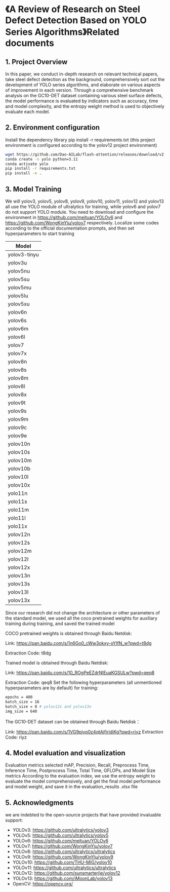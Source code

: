 # 《A Review of Research on Steel Defect Detection Based on YOLO Series Algorithms》Related documents

## 1. Project Overview
In this paper, we conduct in-depth research on relevant technical papers, take steel defect detection as the background, comprehensively sort out the development of YOLO series algorithms, and elaborate on various aspects of improvement in each version. Through a comprehensive benchmark analysis on the GC10-DET dataset containing various steel surface defects, the model performance is evaluated by indicators such as accuracy, time and model complexity, and the entropy weight method is used to objectively evaluate each model.

## 2. Environment configuration
Install the dependency library pip install -r requirements.txt (this project environment is configured according to the yolov12 project environment)
```bash
wget https://github.com/Dao-AILab/flash-attention/releases/download/v2.7.3/flash_attn-2.7.3+cu11torch2.2cxx11abiFALSE-cp311-cp311-linux_x86_64.whl
conda create -n yolo python=3.11
conda activate yolo
pip install -r requirements.txt
pip install -e .
```


## 3. Model Training
We will yolov3, yolov5, yolov8, yolov9, yolov10, yolov11, yolov12 and yolov13 all use the YOLO module of ultralytics for training, while yolov6 and yolov7 do not support YOLO module. You need to download and configure the environment in https://github.com/meituan/YOLOv6 and https://github.com/WongKinYiu/yolov7 respectively. Localize some codes according to the official documentation prompts, and then set hyperparameters to start training


| Model |
| ---- |
| yolov3-tinyu |
| yolov3u |
| yolov5nu |
| yolov5su |
| yolov5mu |
| yolov5lu |
| yolov5xu |
| yolov6n |
| yolov6s |
| yolov6m |
| yolov6l |
| yolov7 |
| yolov7x |
| yolov8n |
| yolov8s |
| yolov8m |
| yolov8l |
| yolov8x |
| yolov9t |
| yolov9s |
| yolov9m |
| yolov9c |
| yolov9e |
| yolov10n |
| yolov10s |
| yolov10m |
| yolov10b |
| yolov10l |
| yolov10x |
| yolo11n |
| yolo11s |
| yolo11m |
| yolo11l |
| yolo11x |
| yolov12n |
| yolov12s |
| yolov12m |
| yolov12l |
| yolov12x |
| yolov13n |
| yolov13s |
| yolov13l |
| yolov13x |

Since our research did not change the architecture or other parameters of the standard model, we used all the coco pretrained weights for auxiliary training during training, and saved the trained model

COCO pretrained weights is obtained through Baidu Netdisk:

Link: https://pan.baidu.com/s/1n6Go0_cWw3okxy-oYIfN_w?pwd=t8dg 

Extraction Code: t8dg 

Trained model is obtained through Baidu Netdisk:

Link: https://pan.baidu.com/s/10_ROgPeEZdrNIEuaKGSULw?pwd=qeq8

Extraction Code: qeq8
Set the following hyperparameters (all unmentioned hyperparameters are by default) for training:
```bash
epochs = 400
batch_size = 16
batch_size = 8 # yolov12x and yolov13x
img_size = 640
```

The GC10-DET dataset can be obtained through Baidu Netdisk：

Link: https://pan.baidu.com/s/1VG9pjvp0z4qtAjfiridiKg?pwd=riyz Extraction Code: riyz


## 4. Model evaluation and visualization

Evaluation metrics selected mAP, Precision, Recall, Preprocess Time, Inference Time, Postprocess Time, Total Time, GFLOPs, and Model Size metrics
According to the evaluation index, we use the entropy weight to evaluate the model comprehensively, and get the final model performance and model weight, and save it in the evaluation_results .xlsx file


## 5. Acknowledgments
we are indebted to the open-source projects that have provided invaluable support:
- YOLOv3: https://github.com/ultralytics/yolov3
- YOLOv5: https://github.com/ultralytics/yolov5
- YOLOv6: https://github.com/meituan/YOLOv6
- YOLOv7: https://github.com/WongKinYiu/yolov7
- YOLOv8: https://github.com/ultralytics/ultralytics
- YOLOv9: https://github.com/WongKinYiu/yolov9
- YOLOv10: https://github.com/THU-MIG/yolov10
- YOLOv11: https://github.com/ultralytics/ultralytics
- YOLOv12: https://github.com/sunsmarterjie/yolov12
- YOLOv13: https://github.com/iMoonLab/yolov13
- OpenCV: https://opencv.org/
    
